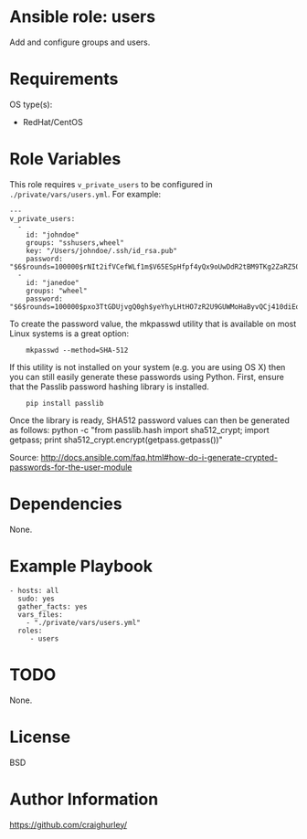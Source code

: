 Ansible role: users
===================

Add and configure groups and users.

# Requirements

OS type(s):
- RedHat/CentOS

# Role Variables

This role requires `v_private_users` to be configured in `./private/vars/users.yml`.  For example:

    ---
    v_private_users:
      -
        id: "johndoe"
        groups: "sshusers,wheel"
        key: "/Users/johndoe/.ssh/id_rsa.pub"
        password: "$6$rounds=100000$rNIt2ifVCefWLf1m$V65ESpHfpf4yQx9oUwDdR2tBM9TKg2ZaRZ50v.a8gnT3GEuivFZL4Sijexel5bRgZxbi4uuzX6ErYgr/ZlC8r0"
      -
        id: "janedoe"
        groups: "wheel"
        password: "$6$rounds=100000$pxo3TtGDUjvgQ0gh$yeYhyLHtHO7zR2U9GUWMoHaByvQCj410diEofYr/OsHgnEBJ3XATSGghTK41YdKnhroiEsCEsTZxuTPWxOX/h/"

To create the password value, the mkpasswd utility that is available on most Linux systems is a great option:

        mkpasswd --method=SHA-512

If this utility is not installed on your system (e.g. you are using OS X) then you can still easily generate these passwords using Python. First, ensure that the Passlib password hashing library is installed.

        pip install passlib

Once the library is ready, SHA512 password values can then be generated as follows:
        python -c "from passlib.hash import sha512_crypt; import getpass; print sha512_crypt.encrypt(getpass.getpass())"

Source: http://docs.ansible.com/faq.html#how-do-i-generate-crypted-passwords-for-the-user-module

# Dependencies

None.

# Example Playbook

    - hosts: all
      sudo: yes
      gather_facts: yes
      vars_files:
        - "./private/vars/users.yml"
      roles:
         - users

# TODO

None.

# License

BSD

# Author Information

https://github.com/craighurley/
